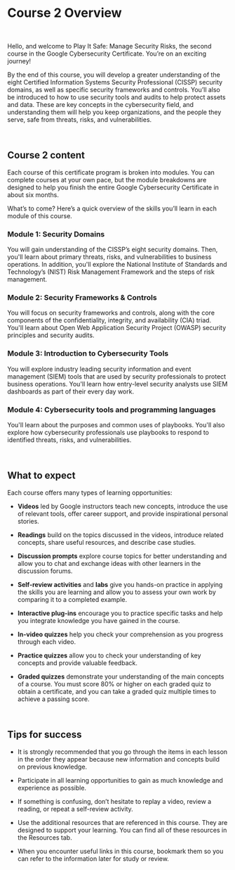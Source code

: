# Course 2 Overview

<br>

Hello, and welcome to Play It Safe: Manage Security Risks, the second course in the Google Cybersecurity Certificate. You’re on an exciting journey!

By the end of this course, you will develop a greater understanding of the eight Certified Information Systems Security Professional (CISSP) security domains, as well as specific security frameworks and controls. You’ll also be introduced to how to use security tools and audits to help protect assets and data. These are key concepts in the cybersecurity field, and understanding them will help you keep organizations, and the people they serve, safe from threats, risks, and vulnerabilities.

<br>

## Course 2 content

Each course of this certificate program is broken into modules. You can complete courses at your own pace, but the module breakdowns are designed to help you finish the entire Google Cybersecurity Certificate in about six months.

What’s to come? Here’s a quick overview of the skills you’ll learn in each module of this course.

### Module 1: Security Domains

You will gain understanding of the CISSP’s eight security domains. Then, you'll learn about primary threats, risks, and vulnerabilities to business operations. In addition, you'll explore the National Institute of Standards and Technology’s (NIST) Risk Management Framework and the steps of risk management.

### Module 2: Security Frameworks & Controls

You will focus on security frameworks and controls, along with the core components of the confidentiality, integrity, and availability (CIA) triad. You'll learn about Open Web Application Security Project (OWASP) security principles and security audits.


### Module 3: Introduction to Cybersecurity Tools

You will explore industry leading security information and event management (SIEM) tools that are used by security professionals to protect business operations. You'll learn how entry-level security analysts use SIEM dashboards as part of their every day work. 


### Module 4: Cybersecurity tools and programming languages

You'll learn about the purposes and common uses of playbooks. You'll also explore how cybersecurity professionals use playbooks to respond to identified threats, risks, and vulnerabilities.


<br>

## What to expect

Each course offers many types of learning opportunities:

* **Videos** led by Google instructors teach new concepts, introduce the use of relevant tools, offer career support, and provide inspirational personal stories. 

* **Readings** build on the topics discussed in the videos, introduce related concepts, share useful resources, and describe case studies.

* **Discussion prompts** explore course topics for better understanding and allow you to chat and exchange ideas with other learners in the discussion forums.

* **Self-review activities** and **labs** give you hands-on practice in applying the skills you are learning and allow you to assess your own work by comparing it to a completed example.

* **Interactive plug-ins** encourage you to practice specific tasks and help you integrate knowledge you have gained in the course.

* **In-video quizzes** help you check your comprehension as you progress through each video.

* **Practice quizzes** allow you to check your understanding of key concepts and provide valuable feedback.

* **Graded quizzes** demonstrate your understanding of the main concepts of a course. You must score 80% or higher on each graded quiz to obtain a certificate, and you can take a graded quiz multiple times to achieve a passing score.

<br>

## Tips for success

* It is strongly recommended that you go through the items in each lesson in the order they appear because new information and concepts build on previous knowledge.

* Participate in all learning opportunities to gain as much knowledge and experience as possible.

* If something is confusing, don’t hesitate to replay a video, review a reading, or repeat a self-review activity.

* Use the additional resources that are referenced in this course. They are designed to support your learning. You can find all of these resources in the 
Resources tab.

* When you encounter useful links in this course, bookmark them so you can refer to the information later for study or review.